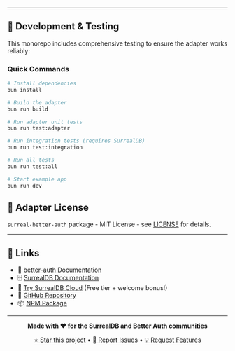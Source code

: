 <!-- include: packages/surreal-better-auth/README.md -->

---

## 🧪 Development & Testing

This monorepo includes comprehensive testing to ensure the adapter works reliably:

### Quick Commands
```bash
# Install dependencies
bun install

# Build the adapter
bun run build

# Run adapter unit tests
bun run test:adapter

# Run integration tests (requires SurrealDB)
bun run test:integration

# Run all tests
bun run test:all

# Start example app
bun run dev
```

## 📄 Adapter License

`surreal-better-auth` package - MIT License - see [LICENSE](./packages/surreal-better-auth/LICENSE) for details.

---

## 🔗 Links

- 📖 [better-auth Documentation](https://www.better-auth.com/docs/installation)
- 🗄️ [SurrealDB Documentation](https://surrealdb.com/docs/surrealdb)
- 🌟 [Try SurrealDB Cloud](https://app.surrealdb.com/referral?code=4pn5aba943lpbn8l) (Free tier + welcome bonus!)
- 🐙 [GitHub Repository](https://github.com/oskar-gmerek/surreal-better-auth)
- 📦 [NPM Package](https://www.npmjs.com/package/surreal-better-auth)

---

<div align="center">

**Made with ❤️ for the SurrealDB and Better Auth communities**

[⭐ Star this project](https://github.com/oskar-gmerek/surreal-better-auth) • [🐛 Report Issues](https://github.com/oskar-gmerek/surreal-better-auth/issues) • [💡 Request Features](https://github.com/oskar-gmerek/surreal-better-auth/issues/new)

</div>